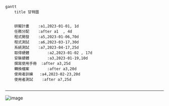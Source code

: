 
```mermaid
gantt
    title 甘特圖

    
    研擬計畫	:a1,2023-01-01, 1d
    任務分配	:after a1  , 4d
    程式開發	:a5,2023-01-06,70d
    程式測試	:a6,2023-03-17,30d
    系統測試	:a7,2023-04-17,25d
    取得硬體	    :a2,2023-01-02 , 17d
    安裝硬體	    :a3,2023-01-19,10d
    撰寫使用手冊	:after a3,25d
    轉換檔案	    :after a3,20d
    使用者訓練   :a4,2023-02-23,20d
    使用者測試    :after a7,25d
    
```


***
![image](https://github.com/C110118109/system-analysis_0918/assets/121861750/b60a1783-9756-477d-bc71-c34294b0bdb1)


